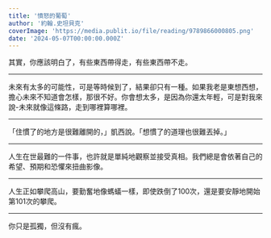 ```yaml
---
title: '憤怒的葡萄'
author: '約翰.史坦貝克'
coverImage: 'https://media.publit.io/file/reading/9789866000805.png'
date: '2024-05-07T00:00:00.000Z'
---
```


其實，你應該明白了，有些東西帶得走，有些東西帶不走。

---

未來有太多的可能性，可是等時候到了，結果卻只有一種。如果我老是東想西想，擔心未來不知道會怎樣，那很不好。你會想太多，是因為你還太年輕，可是對我來說-未來就像這條路，走到哪裡算哪裡。

---

「住慣了的地方是很難離開的，」凱西說。「想慣了的道理也很難丟掉。」

---

人生在世最難的一件事，也許就是單純地觀察並接受真相。我們總是會依著自己的希望、預期和恐懼來扭曲影像。

---

人生正如攀爬高山，要勤奮地像螞蟻一樣，即使跌倒了100次，還是要安靜地開始第101次的攀爬。

---

你只是孤獨，但沒有瘋。
